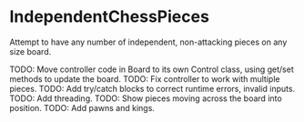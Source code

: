 IndependentChessPieces
======================

Attempt to have any number of independent, non-attacking pieces on any size board.

TODO: Move controller code in Board to its own Control class, using get/set methods to update the board.
TODO: Fix controller to work with multiple pieces.
TODO: Add try/catch blocks to correct runtime errors, invalid inputs.
TODO: Add threading.
TODO: Show pieces moving across the board into position.
TODO: Add pawns and kings.
